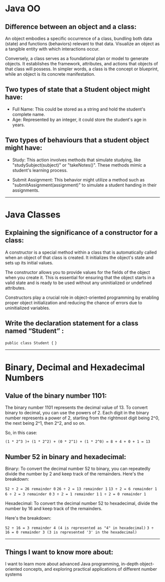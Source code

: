# Java OO

## Difference between an object and a class:

An object embodies a specific occurrence of a class, bundling both data (state) and functions (behaviors) relevant to that data. Visualize an object as a tangible entity with which interactions occur.

Conversely, a class serves as a foundational plan or model to generate objects. It establishes the framework, attributes, and actions that objects of that class will possess. In simpler words, a class is the concept or blueprint, while an object is its concrete manifestation.

## Two types of state that a Student object might have:

- Full Name: This could be stored as a string and hold the student's complete name.
- Age: Represented by an integer, it could store the student's age in years.

## Two types of behaviours that a student object might have:

- Study: This action involves methods that simulate studying, like "studySubject(subject)" or "takeNotes()". These methods mimic a student's learning process.

- Submit Assignment: This behavior might utilize a method such as "submitAssignment(assignment)" to simulate a student handing in their assignments.

---

# Java Classes

## Explaining the significance of a constructor for a class:

A constructor is a special method within a class that is automatically called when an object of that class is created. It initializes the object's state and sets up its initial values.

The constructor allows you to provide values for the fields of the object when you create it. This is essential for ensuring that the object starts in a valid state and is ready to be used without any uninitialized or undefined attributes.

Constructors play a crucial role in object-oriented programming by enabling proper object initialization and reducing the chance of errors due to uninitialized variables.

## Write the declaration statement for a class named “Student” :

`public class Student {`
`}`

---

# Binary, Decimal and Hexadecimal Numbers

## Value of the binary number 1101:

The binary number 1101 represents the decimal value of 13. To convert binary to decimal, you can use the powers of 2. Each digit in the binary number represents a power of 2, starting from the rightmost digit being 2^0, the next being 2^1, then 2^2, and so on.

So, in this case:

`(1 * 2^3 )+ (1 * 2^2) + (0 * 2^1) + (1 * 2^0) = 8 + 4 + 0 + 1 = 13`

## Number 52 in binary and hexadecimal:
Binary: To convert the decimal number 52 to binary, you can repeatedly divide the number by 2 and keep track of the remainders. 
Here's the breakdown:

`52 ÷ 2 = 26 remainder 0`
`26 ÷ 2 = 13 remainder 1`
`13 ÷ 2 = 6 remainder 1`
`6 ÷ 2 = 3 remainder 0`
`3 ÷ 2 = 1 remainder 1`
`1 ÷ 2 = 0 remainder 1`

Hexadecimal: To convert the decimal number 52 to hexadecimal, divide the number by 16 and keep track of the remainders.

Here's the breakdown:

`52 ÷ 16 = 3 remainder 4 (4 is represented as "4" in hexadecimal)`
`3 ÷ 16 = 0 remainder 3 (3 is represented '3' in the hexadecimal)`

---

## Things I want to know more about:

I want to learn more about advanced Java programming, in-depth object-oriented concepts, and exploring practical applications of different number systems
